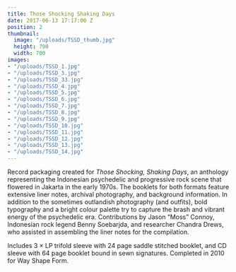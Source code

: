 ```yaml
---
title: Those Shocking Shaking Days
date: 2017-06-13 17:17:00 Z
position: 2
thumbnail:
  image: "/uploads/TSSD_thumb.jpg"
  height: 700
  width: 700
images:
- "/uploads/TSSD_1.jpg"
- "/uploads/TSSD_3.jpg"
- "/uploads/TSSD_33.jpg"
- "/uploads/TSSD_4.jpg"
- "/uploads/TSSD_5.jpg"
- "/uploads/TSSD_6.jpg"
- "/uploads/TSSD_7.jpg"
- "/uploads/TSSD_8.jpg"
- "/uploads/TSSD_9.jpg"
- "/uploads/TSSD_10.jpg"
- "/uploads/TSSD_11.jpg"
- "/uploads/TSSD_12.jpg"
- "/uploads/TSSD_13.jpg"
- "/uploads/TSSD_14.jpg"
---
```


Record packaging created for *Those Shocking, Shaking Days*, an anthology representing the Indonesian psychedelic and progressive rock scene that flowered in Jakarta in the early 1970s. The booklets for both formats feature extensive liner notes, archival photography, and background information. In addition to the sometimes outlandish photography (and outfits), bold typography and a bright colour palette try to capture the brash and vibrant energy of the psychedelic era. Contributions by Jason “Moss” Connoy, Indonesian rock legend Benny Soebarjda, and researcher Chandra Drews, who assisted in assembling the liner notes for the compilation. 

Includes 3 × LP trifold sleeve with 24 page saddle stitched booklet, and CD sleeve with 64 page booklet bound in sewn signatures. Completed in 2010 for Way Shape Form.